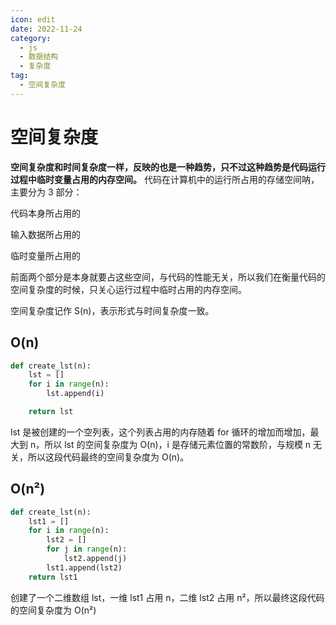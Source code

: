 ```yaml
---
icon: edit
date: 2022-11-24
category:
  - js
  - 数据结构
  - 复杂度
tag:
  - 空间复杂度
---
```

# 空间复杂度
**空间复杂度和时间复杂度一样，反映的也是一种趋势，只不过这种趋势是代码运行过程中临时变量占用的内存空间。**
代码在计算机中的运行所占用的存储空间呐，主要分为 3 部分：



代码本身所占用的

输入数据所占用的

临时变量所占用的



前面两个部分是本身就要占这些空间，与代码的性能无关，所以我们在衡量代码的空间复杂度的时候，只关心运行过程中临时占用的内存空间。



空间复杂度记作 S(n)，表示形式与时间复杂度一致。

## O(n)
```python
def create_lst(n):
    lst = []
    for i in range(n):
        lst.append(i)

    return lst
```
lst 是被创建的一个空列表，这个列表占用的内存随着 for 循环的增加而增加，最大到 n，所以 lst 的空间复杂度为 O(n)，i 是存储元素位置的常数阶，与规模 n 无关，所以这段代码最终的空间复杂度为 O(n)。

## O(n²)
```python
def create_lst(n):
    lst1 = []
    for i in range(n):
        lst2 = []
        for j in range(n):
            lst2.append(j)
        lst1.append(lst2)
    return lst1
```
创建了一个二维数组 lst，一维 lst1 占用 n，二维 lst2 占用 n²，所以最终这段代码的空间复杂度为 O(n²)